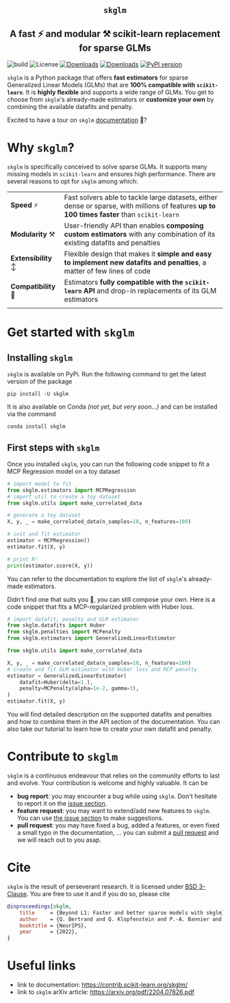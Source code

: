 <section align="center">

# ``skglm``

## A fast :zap: and modular :hammer_and_pick: scikit-learn replacement for sparse GLMs

</section>

![build](https://github.com/scikit-learn-contrib/skglm/workflows/pytest/badge.svg)
![License](https://img.shields.io/badge/License-BSD_3--Clause-blue.svg)
[![Downloads](https://static.pepy.tech/badge/skglm)](https://pepy.tech/project/skglm)
[![Downloads](https://static.pepy.tech/badge/skglm/month)](https://pepy.tech/project/skglm)
[![PyPI version](https://badge.fury.io/py/skglm.svg)](https://pypi.org/project/skglm/)


``skglm`` is a Python package that offers **fast estimators** for sparse Generalized Linear Models (GLMs) that are **100% compatible with ``scikit-learn``**. It is **highly flexible** and supports a wide range of GLMs. You get to choose from ``skglm``'s already-made estimators or **customize your own** by combining the available datafits and penalty.

Excited to have a tour on ``skglm`` [documentation](https://contrib.scikit-learn.org/skglm/) :memo:?

# Why ``skglm``?

``skglm`` is specifically conceived to solve sparse GLMs.
It supports many missing models in ``scikit-learn`` and ensures high performance.
There are several reasons to opt for ``skglm`` among which:

|  |  |
| ----- | -------------- |
| **Speed** :zap: | Fast solvers able to tackle large datasets, either dense or sparse, with millions of features **up to 100 times faster** than ``scikit-learn``|
| **Modularity** :hammer_and_pick: | User-friendly API than enables **composing custom estimators** with any combination of its existing datafits and penalties |
| **Extensibility** :arrow_up_down: | Flexible design that makes it **simple and easy to implement new datafits and penalties**, a matter of few lines of code
| **Compatibility** :electric_plug: | Estimators **fully compatible with the ``scikit-learn`` API** and drop-in replacements of its GLM estimators
|  |  |


# Get started with ``skglm``

## Installing ``skglm``

``skglm`` is available on PyPi. Run the following command to get the latest version of the package

```shell
pip install -U skglm
```

It is also available on Conda _(not yet, but very soon...)_ and can be installed via the command

```shell
conda install skglm
```

## First steps with ``skglm``

Once you installed ``skglm``, you can run the following code snippet to fit a MCP Regression model on a toy dataset

```python
# import model to fit
from skglm.estimators import MCPRegression
# import util to create a toy dataset
from skglm.utils import make_correlated_data

# generate a toy dataset
X, y, _ = make_correlated_data(n_samples=10, n_features=100)

# init and fit estimator
estimator = MCPRegression()
estimator.fit(X, y)

# print R²
print(estimator.score(X, y))
```
You can refer to the documentation to explore the list of ``skglm``'s already-made estimators.

Didn't find one that suits you :monocle_face:, you can still compose your own.
Here is a code snippet that fits a MCP-regularized problem with Huber loss.

```python
# import datafit, penalty and GLM estimator
from skglm.datafits import Huber
from skglm.penalties import MCPenalty
from skglm.estimators import GeneralizedLinearEstimator

from skglm.utils import make_correlated_data

X, y, _ = make_correlated_data(n_samples=10, n_features=100)
# create and fit GLM estimator with Huber loss and MCP penalty
estimator = GeneralizedLinearEstimator(
    datafit=Huber(delta=1.),
    penalty=MCPenalty(alpha=1e-2, gamma=3),
)
estimator.fit(X, y)
```

You will find detailed description on the supported datafits and penalties and how to combine them in the API section of the documentation.
You can also take our tutorial to learn how to create your own datafit and penalty.


# Contribute to ``skglm``

``skglm`` is a continuous endeavour that relies on the community efforts to last and evolve. Your contribution is welcome and highly valuable. It can be

- **bug report**: you may encounter a bug while using ``skglm``. Don't hesitate to report it on the [issue section](https://github.com/scikit-learn-contrib/skglm/issues).
- **feature request**: you may want to extend/add new features to ``skglm``. You can use [the issue section](https://github.com/scikit-learn-contrib/skglm/issues) to make suggestions.
- **pull request**: you may have fixed a bug, added a features, or even fixed a small typo in the documentation, ... you can submit a [pull request](https://github.com/scikit-learn-contrib/skglm/pulls) and we will reach out to you asap.


# Cite

``skglm`` is the result of perseverant research. It is licensed under [BSD 3-Clause](https://github.com/scikit-learn-contrib/skglm/blob/main/LICENSE). You are free to use it and if you do so, please cite

```bibtex
@inproceedings{skglm,
    title     = {Beyond L1: Faster and better sparse models with skglm},
    author    = {Q. Bertrand and Q. Klopfenstein and P.-A. Bannier and G. Gidel and M. Massias},
    booktitle = {NeurIPS},
    year      = {2022},
}
```


# Useful links

- link to documentation: https://contrib.scikit-learn.org/skglm/
- link to ``skglm`` arXiv article: https://arxiv.org/pdf/2204.07826.pdf
